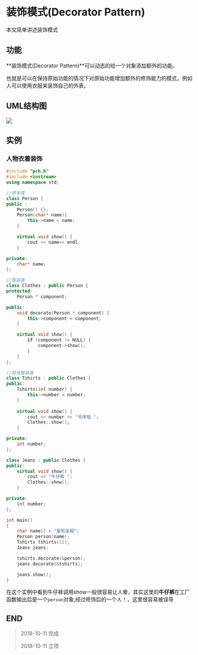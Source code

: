 # 装饰模式(Decorator Pattern)

本文简单讲述装饰模式

## 功能

**装饰模式(Decorator Pattern)**可以动态的给一个对象添加额外的功能。

也就是可以在保持原始功能的情况下对原始功能增加额外的修饰能力的模式，例如人可以使用衣服来装饰自己的外表。

## UML结构图

![](http://blog-cdn.chenxiyuan.fun/18-10-11/96618075.jpg)

## 实例

### 人物衣着装饰

``` c++
#include "pch.h"
#include <iostream>
using namespace std;

//原本类
class Person {
public :
    Person() {};
    Person(char* name){
	    this->name = name;
    }

    virtual void show() {
	    cout << name<< endl;
    }

private:
    char* name;
};

//服装类
class Clothes : public Person {
protected:
    Person * component;

public:
    void decorate(Person * component) {
	    this->component = component;
    }

    virtual void show() {
	    if (component != NULL) {
		    component->show();
	    }
    }
};

//具体服装类
class Tshirts : public Clothes {
public:
    Tshirts(int number) {
	    this->number = number;
    }
		
    virtual void show() {
	    cout << number << "号体恤 ";
	    Clothes::show();
    }

private:
    int number;
};

class Jeans : public Clothes {
public:
    virtual void show() {
	    cout << "牛仔裤 ";
	    Clothes::show();
    }

private:
    int number;
};

int main()
{
    char name[] = "爱和圣殿";
    Person person(name);
    Tshirts tshirts(11);
    Jeans jeans;

    tshirts.decorate(&person);
    jeans.decorate(&tshirts);

    jeans.show();
}
```

在这个实例中看到牛仔裤调用show一般很容易让人晕，其实这里的**牛仔裤**在工厂函数输出后是一个`person`对象,经过修饰后的一个人！，这里很容易被误导

## END

>   2018-10-11   完成
> 
>   2018-10-11   立项